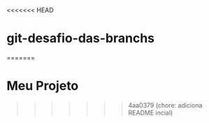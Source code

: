 <<<<<<< HEAD
# git-desafio-das-branchs
=======
# Meu Projeto
>>>>>>> 4aa0379 (chore: adiciona README incial)
